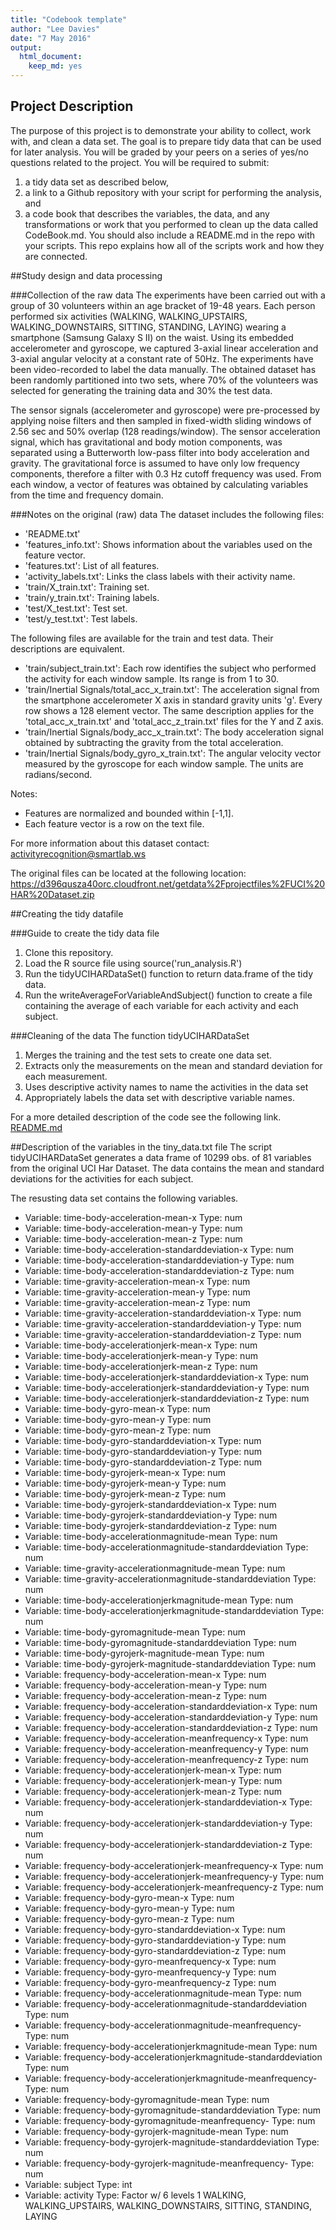 ```yaml
---
title: "Codebook template"
author: "Lee Davies"
date: "7 May 2016"
output:
  html_document:
    keep_md: yes
---
```


## Project Description
The purpose of this project is to demonstrate your ability to collect, work with, and clean a data set. The goal is to prepare tidy data that can be used for later analysis. You will be graded by your peers on a series of yes/no questions related to the project. You will be required to submit: 
1) a tidy data set as described below, 
2) a link to a Github repository with your script for performing the analysis, and 
3) a code book that describes the variables, the data, and any transformations or work that you performed to clean up the data called CodeBook.md. 
You should also include a README.md in the repo with your scripts. This repo explains how all of the scripts work and how they are connected.

##Study design and data processing

###Collection of the raw data
The experiments have been carried out with a group of 30 volunteers within an age bracket of 19-48 years. Each person performed six activities (WALKING, WALKING_UPSTAIRS, WALKING_DOWNSTAIRS, SITTING, STANDING, LAYING) wearing a smartphone (Samsung Galaxy S II) on the waist. Using its embedded accelerometer and gyroscope, we captured 3-axial linear acceleration and 3-axial angular velocity at a constant rate of 50Hz. The experiments have been video-recorded to label the data manually. The obtained dataset has been randomly partitioned into two sets, where 70% of the volunteers was selected for generating the training data and 30% the test data. 

The sensor signals (accelerometer and gyroscope) were pre-processed by applying noise filters and then sampled in fixed-width sliding windows of 2.56 sec and 50% overlap (128 readings/window). The sensor acceleration signal, which has gravitational and body motion components, was separated using a Butterworth low-pass filter into body acceleration and gravity. The gravitational force is assumed to have only low frequency components, therefore a filter with 0.3 Hz cutoff frequency was used. From each window, a vector of features was obtained by calculating variables from the time and frequency domain.

###Notes on the original (raw) data 
The dataset includes the following files:
* 'README.txt'
* 'features_info.txt': Shows information about the variables used on the feature vector.
* 'features.txt': List of all features.
* 'activity_labels.txt': Links the class labels with their activity name.
* 'train/X_train.txt': Training set.
* 'train/y_train.txt': Training labels.
* 'test/X_test.txt': Test set.
* 'test/y_test.txt': Test labels.

The following files are available for the train and test data. Their descriptions are equivalent. 
- 'train/subject_train.txt': Each row identifies the subject who performed the activity for each window sample. Its range is from 1 to 30. 
- 'train/Inertial Signals/total_acc_x_train.txt': The acceleration signal from the smartphone accelerometer X axis in standard gravity units 'g'. Every row shows a 128 element vector. The same description applies for the 'total_acc_x_train.txt' and 'total_acc_z_train.txt' files for the Y and Z axis. 
- 'train/Inertial Signals/body_acc_x_train.txt': The body acceleration signal obtained by subtracting the gravity from the total acceleration. 
- 'train/Inertial Signals/body_gyro_x_train.txt': The angular velocity vector measured by the gyroscope for each window sample. The units are radians/second. 

Notes: 
- Features are normalized and bounded within [-1,1].
- Each feature vector is a row on the text file.

For more information about this dataset contact: activityrecognition@smartlab.ws

The original files can be located at the following location:
<a href="https://d396qusza40orc.cloudfront.net/getdata%2Fprojectfiles%2FUCI%20HAR%20Dataset.zip">
https://d396qusza40orc.cloudfront.net/getdata%2Fprojectfiles%2FUCI%20HAR%20Dataset.zip</a>

##Creating the tidy datafile

###Guide to create the tidy data file
1. Clone this repository.
2. Load the R source file using source('run_analysis.R')
3. Run the tidyUCIHARDataSet() function to return data.frame of the tidy data.
4. Run the writeAverageForVariableAndSubject() function to create a file containing the average of each variable for each activity and each subject.

###Cleaning of the data
The function tidyUCIHARDataSet
1. Merges the training and the test sets to create one data set.
2. Extracts only the measurements on the mean and standard deviation for each measurement. 
3. Uses descriptive activity names to name the activities in the data set
4. Appropriately labels the data set with descriptive variable names. 
 

For a more detailed description of the code see the following link.
<a href="https://github.com/leedavies/getandcleandata/blob/master/README.md">README.md</a>

##Description of the variables in the tiny_data.txt file
The script tidyUCIHARDataSet generates a data frame of 10299 obs. of 81 variables from the original UCI Har Dataset.
The data contains the mean and standard deviations for the activities for each subject.

The resusting data set contains the following variables.

* Variable: time-body-acceleration-mean-x Type: num
* Variable: time-body-acceleration-mean-y Type: num               
* Variable: time-body-acceleration-mean-z Type: num                          
* Variable: time-body-acceleration-standarddeviation-x Type: num                
* Variable: time-body-acceleration-standarddeviation-y Type: num                 
* Variable: time-body-acceleration-standarddeviation-z Type: num                
* Variable: time-gravity-acceleration-mean-x Type: num                           
* Variable: time-gravity-acceleration-mean-y Type: num                          
* Variable: time-gravity-acceleration-mean-z Type: num                           
* Variable: time-gravity-acceleration-standarddeviation-x Type: num             
* Variable: time-gravity-acceleration-standarddeviation-y Type: num              
* Variable: time-gravity-acceleration-standarddeviation-z Type: num             
* Variable: time-body-accelerationjerk-mean-x Type: num                          
* Variable: time-body-accelerationjerk-mean-y Type: num                         
* Variable: time-body-accelerationjerk-mean-z Type: num                          
* Variable: time-body-accelerationjerk-standarddeviation-x Type: num            
* Variable: time-body-accelerationjerk-standarddeviation-y Type: num             
* Variable: time-body-accelerationjerk-standarddeviation-z Type: num            
* Variable: time-body-gyro-mean-x Type: num                                      
* Variable: time-body-gyro-mean-y Type: num                                     
* Variable: time-body-gyro-mean-z Type: num                                      
* Variable: time-body-gyro-standarddeviation-x Type: num                        
* Variable: time-body-gyro-standarddeviation-y Type: num                         
* Variable: time-body-gyro-standarddeviation-z Type: num                        
* Variable: time-body-gyrojerk-mean-x Type: num                                 
* Variable: time-body-gyrojerk-mean-y Type: num                                
* Variable: time-body-gyrojerk-mean-z Type: num                                 
* Variable: time-body-gyrojerk-standarddeviation-x Type: num                   
* Variable: time-body-gyrojerk-standarddeviation-y Type: num                    
* Variable: time-body-gyrojerk-standarddeviation-z Type: num                   
* Variable: time-body-accelerationmagnitude-mean Type: num                       
* Variable: time-body-accelerationmagnitude-standarddeviation Type: num         
* Variable: time-gravity-accelerationmagnitude-mean Type: num                    
* Variable: time-gravity-accelerationmagnitude-standarddeviation Type: num      
* Variable: time-body-accelerationjerkmagnitude-mean Type: num                   
* Variable: time-body-accelerationjerkmagnitude-standarddeviation Type: num     
* Variable: time-body-gyromagnitude-mean Type: num                               
* Variable: time-body-gyromagnitude-standarddeviation Type: num                 
* Variable: time-body-gyrojerk-magnitude-mean Type: num                          
* Variable: time-body-gyrojerk-magnitude-standarddeviation Type: num            
* Variable: frequency-body-acceleration-mean-x Type: num                         
* Variable: frequency-body-acceleration-mean-y Type: num                        
* Variable: frequency-body-acceleration-mean-z Type: num                         
* Variable: frequency-body-acceleration-standarddeviation-x Type: num           
* Variable: frequency-body-acceleration-standarddeviation-y Type: num            
* Variable: frequency-body-acceleration-standarddeviation-z Type: num           
* Variable: frequency-body-acceleration-meanfrequency-x Type: num                
* Variable: frequency-body-acceleration-meanfrequency-y Type: num               
* Variable: frequency-body-acceleration-meanfrequency-z Type: num                
* Variable: frequency-body-accelerationjerk-mean-x Type: num                    
* Variable: frequency-body-accelerationjerk-mean-y Type: num                     
* Variable: frequency-body-accelerationjerk-mean-z Type: num                    
* Variable: frequency-body-accelerationjerk-standarddeviation-x Type: num        
* Variable: frequency-body-accelerationjerk-standarddeviation-y Type: num       
* Variable: frequency-body-accelerationjerk-standarddeviation-z Type: num        
* Variable: frequency-body-accelerationjerk-meanfrequency-x Type: num           
* Variable: frequency-body-accelerationjerk-meanfrequency-y Type: num            
* Variable: frequency-body-accelerationjerk-meanfrequency-z Type: num           
* Variable: frequency-body-gyro-mean-x Type: num                                 
* Variable: frequency-body-gyro-mean-y Type: num                                
* Variable: frequency-body-gyro-mean-z Type: num                                 
* Variable: frequency-body-gyro-standarddeviation-x Type: num                   
* Variable: frequency-body-gyro-standarddeviation-y Type: num                    
* Variable: frequency-body-gyro-standarddeviation-z Type: num                   
* Variable: frequency-body-gyro-meanfrequency-x Type: num                        
* Variable: frequency-body-gyro-meanfrequency-y Type: num                       
* Variable: frequency-body-gyro-meanfrequency-z Type: num                        
* Variable: frequency-body-accelerationmagnitude-mean Type: num                 
* Variable: frequency-body-accelerationmagnitude-standarddeviation Type: num     
* Variable: frequency-body-accelerationmagnitude-meanfrequency- Type: num       
* Variable: frequency-body-accelerationjerkmagnitude-mean Type: num              
* Variable: frequency-body-accelerationjerkmagnitude-standarddeviation Type: num
* Variable: frequency-body-accelerationjerkmagnitude-meanfrequency- Type: num    
* Variable: frequency-body-gyromagnitude-mean Type: num                         
* Variable: frequency-body-gyromagnitude-standarddeviation Type: num             
* Variable: frequency-body-gyromagnitude-meanfrequency- Type: num               
* Variable: frequency-body-gyrojerk-magnitude-mean Type: num                     
* Variable: frequency-body-gyrojerk-magnitude-standarddeviation Type: num       
* Variable: frequency-body-gyrojerk-magnitude-meanfrequency- Type: num           
* Variable: subject Type: int                                                   
* Variable: activity Type:  Factor w/ 6 levels 1 WALKING, WALKING_UPSTAIRS, WALKING_DOWNSTAIRS, SITTING, STANDING, LAYING

